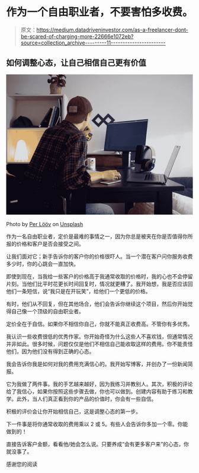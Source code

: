 # 作为一个自由职业者，不要害怕多收费。

> 原文：<https://medium.datadriveninvestor.com/as-a-freelancer-dont-be-scared-of-charging-more-22666e1072eb?source=collection_archive---------11----------------------->

## 如何调整心态，让自己相信自己更有价值

![](img/79fc10adccceb87b70dd3af2aeb73565.png)

Photo by [Per Lööv](https://unsplash.com/@perloov?utm_source=medium&utm_medium=referral) on [Unsplash](https://unsplash.com?utm_source=medium&utm_medium=referral)

作为一名自由职业者，定价是最难的事情之一，因为你总是被夹在你是否值得你所报的价格和客户是否会接受之间。

让我们面对它；新手告诉你的客户你的价格很吓人。当一个潜在客户问你服务收费多少时，你的心跳会一直加快。

即使到现在，当我给一些客户的价格高于我通常收取的价格时，我的心也不会停留片刻。当他们比平时花更长时间回复时，情况就更糟了。我开始想，我是否应该回他们一条短信，说“我只是在开玩笑”，给他们一个更低的价格。

有时，他们从不回复，但在其他场合，他们会告诉你继续这个项目，然后你开始觉得自己像一个顶级的自由职业者。

定价全在于自信。如果你不相信你自己，你就不能真正收费高。不管你有多优秀。

我认识一些收费很低的优秀作家。你开始奇怪为什么这些人不喜欢钱，但通常情况并非如此。很多时候，问题仅仅是他们不相信自己能收取这样的费用。你不能责怪他们，因为他们没有得到正确的心态。

我会告诉你我是如何对我的费用充满信心的。我开始写博客，并创办了一份新闻简报。

它为我做了两件事。我的手艺越来越好，因为我练习并教别人。其次，积极的评论给了我信心，如果你按照这些步骤去做，你也可以做到。创建内容有助于练习和教学。此外，当人们真正看到你的产品的价值时，你会有一些自信。

积极的评价会让你开始相信自己，这是调整心态的第一步。

下一件事是将你通常收取的费用乘以 2 或 5。有些人会告诉你多加一个零。你能做到的！

直接告诉客户金额，看看他/她会怎么说。只要养成“会有更多客户来”的心态，你就没事了。

感谢您的阅读